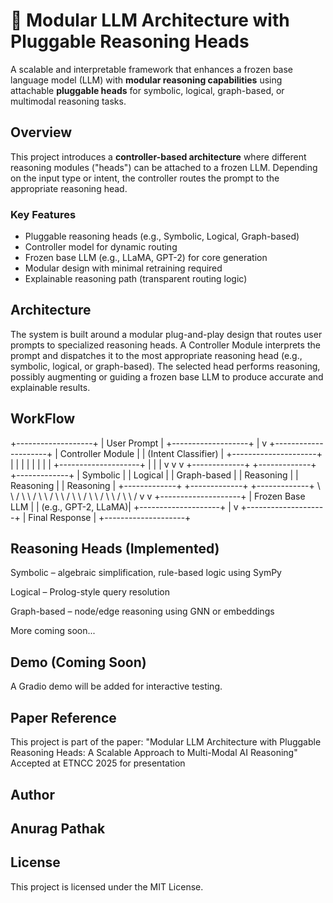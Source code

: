 # 🧠 Modular LLM Architecture with Pluggable Reasoning Heads

A scalable and interpretable framework that enhances a frozen base language model (LLM) with **modular reasoning capabilities** using attachable **pluggable heads** for symbolic, logical, graph-based, or multimodal reasoning tasks.

## Overview

This project introduces a **controller-based architecture** where different reasoning modules ("heads") can be attached to a frozen LLM. Depending on the input type or intent, the controller routes the prompt to the appropriate reasoning head.

### Key Features
- Pluggable reasoning heads (e.g., Symbolic, Logical, Graph-based)
- Controller model for dynamic routing
- Frozen base LLM (e.g., LLaMA, GPT-2) for core generation
- Modular design with minimal retraining required
- Explainable reasoning path (transparent routing logic)

## Architecture

The system is built around a modular plug-and-play design that routes user prompts to specialized reasoning heads. A Controller Module interprets the prompt and dispatches it to the most appropriate reasoning head (e.g., symbolic, logical, or graph-based). The selected head performs reasoning, possibly augmenting or guiding a frozen base LLM to produce accurate and explainable results.

## WorkFlow

+-------------------+
|    User Prompt    |
+-------------------+
          |
          v
+---------------------+
|   Controller Module |
| (Intent Classifier) |
+---------------------+
     |     |      |
     |     |      |
     |     |      +--------------------+
     |     |                           |
     v     v                           v
+-------------+  +-------------+  +-------------+
| Symbolic    |  | Logical     |  | Graph-based |
| Reasoning   |  | Reasoning   |  | Reasoning   |
+-------------+  +-------------+  +-------------+
     \             \               /
      \             \             /
       \             \           /
        \             \         /
         \             \       /
          \             \     /
           \             \   /
            \             \ /
             v             v
           +--------------------+
           |   Frozen Base LLM  |
           | (e.g., GPT-2, LLaMA)|
           +--------------------+
                     |
                     v
           +--------------------+
           |  Final Response    |
           +--------------------+


## Reasoning Heads (Implemented)
 Symbolic – algebraic simplification, rule-based logic using SymPy

 Logical – Prolog-style query resolution

 Graph-based – node/edge reasoning using GNN or embeddings

 More coming soon...


## Demo (Coming Soon)
A Gradio demo will be added for interactive testing.

## Paper Reference
This project is part of the paper:
"Modular LLM Architecture with Pluggable Reasoning Heads: A Scalable Approach to Multi-Modal AI Reasoning"
Accepted at ETNCC 2025 for presentation

## Author
## Anurag Pathak

## License
This project is licensed under the MIT License.
